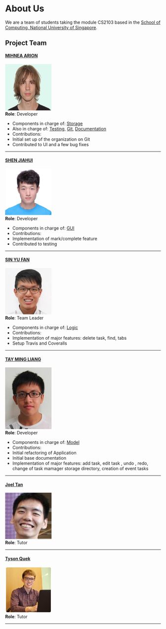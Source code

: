# About Us

We are a team of students taking the module CS2103 based in the [School of Computing, National University of Singapore](http://www.comp.nus.edu.sg).

## Project Team

#### [MIHNEA ARION](https://github.com/Sevreus)
<img src="images/MA.jpg" width="150"><br>
**Role**: Developer <br>
* Components in charge of: [Storage](https://github.com/CS2103AUG2016-T17-C1/main/blob/master/docs/DeveloperGuide.md#storage-component)
* Also in charge of: [Testing](https://github.com/CS2103AUG2016-T17-C1/main/blob/master/docs/DeveloperGuide.md#testing), [Git](https://github.com/CS2103AUG2016-T17-C1), [Documentation](https://github.com/CS2103AUG2016-T17-C1/main/tree/master/docs)
* Contributions:
 * Initial set up of the organization on Git
 * Contributed to UI and a few bug fixes

-----

#### [SHEN JIAHUI](http://github.com/JIAHUIs)
<img src="images/SJH.jpg" width="150"><br>
**Role**: Developer <br>
* Components in charge of: [GUI](https://github.com/CS2103AUG2016-T17-C1/main/blob/master/docs/DeveloperGuide.md#ui-component)
* Contributions:
 * Implementation of mark/complete feature
 * Contributed to testing

-----

#### [SIN YU FAN](http://github.com/howitzerg)
<img src="images/SYF.jpg" width="150"><br>
**Role**: Team Leader <br>
* Components in charge of: [Logic](https://github.com/CS2103AUG2016-T17-C1/main/blob/master/docs/DeveloperGuide.md#logic-component)
* Contributions:
 * Implementation of major features: delete task, find, tabs
 * Setup Travis and Coveralls

-----

#### [TAY MING LIANG](http://github.com/mlteh)
<img src="images/TML.jpg" width="150"><br>
**Role**: Developer <br>
* Components in charge of: [Model](https://github.com/CS2103AUG2016-T17-C1/main/blob/master/docs/DeveloperGuide.md#model-component)
* Contributions:
 * Initial refactoring of Application
 * Initial base documentation
 * Implementation of major features: add task, edit task , undo , redo, change of task mamager storage directory, creation of event tasks

-----

#### [Joel Tan](https://github.com/JoelT-92)
<img src="images/Tutor Joel.png" width="150"><br>
**Role**: Tutor

-----

#### [Tyson Quek](https://github.com/pixelducky)
<img src="images/Tutor Tyson.jpg" width="150"><br>
**Role**: Tutor

-----
